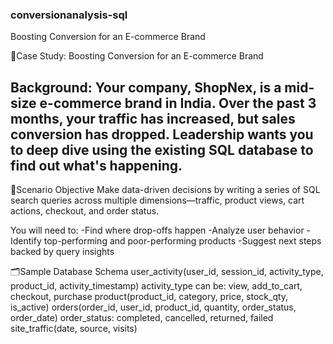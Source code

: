 ### conversionanalysis-sql
Boosting Conversion for an E-commerce Brand

📘Case Study: Boosting Conversion for an E-commerce Brand

Background:
Your company, ShopNex, is a mid-size e-commerce brand in India. Over the past 3 months, your traffic has increased, but sales conversion has dropped. Leadership wants you to deep dive using the existing SQL database to find out what's happening.
------------

🧩Scenario Objective
Make data-driven decisions by writing a series of SQL search queries across multiple dimensions—traffic, product views, cart actions, checkout, and order status.

You will need to:
-Find where drop-offs happen
-Analyze user behavior
-Identify top-performing and poor-performing products
-Suggest next steps backed by query insights

🗂️Sample Database Schema
user_activity(user_id, session_id, activity_type, product_id, activity_timestamp)
activity_type can be: view, add_to_cart, checkout, purchase
product(product_id, category, price, stock_qty, is_active)
orders(order_id, user_id, product_id, quantity, order_status, order_date)
order_status: completed, cancelled, returned, failed
site_traffic(date, source, visits)


